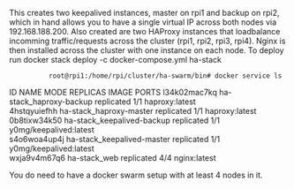 This creates two keepalived instances, master on rpi1 and backup on rpi2, which in hand allows you to have a single virtual IP across both nodes via 192.168.188.200.
Also created are two HAProxy instances that loadbalance incomming traffic/requests across the cluster (rpi1, rpi2, rpi3, rpi4).
Nginx is then installed across the cluster with one instance on each node.
To deploy run 
              docker stack deploy -c docker-compose.yml ha-stack

              root@rpi1:/home/rpi/cluster/ha-swarm/bin# docker service ls
              
ID             NAME                         MODE         REPLICAS   IMAGE                    PORTS
l34k02mac7kq   ha-stack_haproxy-backup      replicated   1/1        haproxy:latest           
4hstqyuiefhh   ha-stack_haproxy-master      replicated   1/1        haproxy:latest           
0b8tixw34k50   ha-stack_keepalived-backup   replicated   1/1        y0mg/keepalived:latest   
s4o6woa4up4j   ha-stack_keepalived-master   replicated   1/1        y0mg/keepalived:latest   
wxja9v4m67q6   ha-stack_web                 replicated   4/4        nginx:latest    

You do need to have a docker swarm setup with at least 4 nodes in it.
